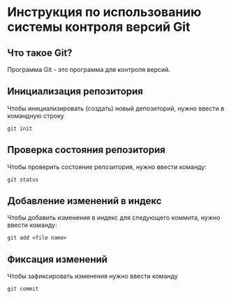 # **Инструкция по использованию системы контроля версий Git**

## Что такое Git?

Программа Git - это программа для контроля версий.

## Инициализация репозитория

Чтобы инициализировать (создать) новый депозиторий, нужно ввести в командную строку

    git init

## Проверка состояния репозитория

Чтобы проверить состояние репозитория, нужно ввести команду:

    git status

## Добавление изменений в индекс

Чтобы добавить изменения в индекс для следующего коммита, нужно ввести команду:

    git add <file name>

## Фиксация изменений

Чтобы зафиксировать изменения нужно ввести команду

    git commit